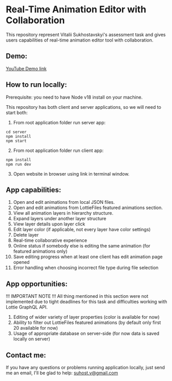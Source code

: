 # Real-Time Animation Editor with Collaboration

This repository represent Vitalii Sukhostavskyi's assessment task and gives users capabilities of real-time animation editor tool with collaboration.

## Demo:

[YouTube Demo link](https://www.youtube.com/watch?v=-d62DnsplO0)

## How to run locally:

Prerequisite: you need to have Node v18 install on your machine.

This repository has both client and server applications, so we will need to start both:
1. From root application folder run server app:
```
cd server
npm install
npm start
```

2. From root application folder run client app:
```
npm install
npm run dev
```

3. Open website in browser using link in terminal window.

## App capabilities:

1. Open and edit animations from local JSON files.
2. Open and edit animations from LottieFiles featured animations section.
3. View all animation layers in hierarchy structure.
4. Expand layers under another layer structure
5. View layer details upon layer click
6. Edit layer color (if applicable, not every layer have color settings)
7. Delete layer
8. Real-time collaborative experience
9. Online status if somebody else is editing the same animation (for featured animations only)
10. Save editing progress when at least one client has edit animation page opened
11. Error handling when choosing incorrect file type during file selection

## App opportunities:

!!! IMPORTANT NOTE !!!
All thing mentioned in this section were not implemented due to tight deadlines for this task and difficulties working with Lottie GraphQL API.

1. Editing of wider variety of layer properties (color is available for now)
2. Ability to filter out LottieFiles featured  animations (by default only first 20 available for now)
3. Usage of appropriate database on server-side (for now data is saved locally on server)

## Contact me:

If you have any questions or problems running application locally, just send me an email, I'll be glad to help: suhost.v@gmail.com
